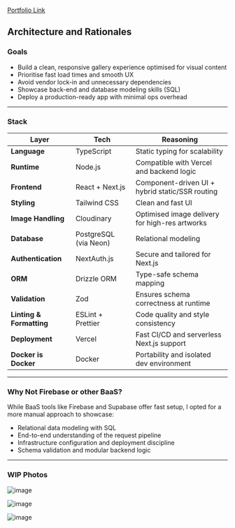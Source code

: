 [Portfolio Link](alines-art-portfolio.vercel.app)


## Architecture and Rationales

### Goals

- Build a clean, responsive gallery experience optimised for visual content
- Prioritise fast load times and smooth UX
- Avoid vendor lock-in and unnecessary dependencies
- Showcase back-end and database modeling skills (SQL)
- Deploy a production-ready app with minimal ops overhead

---

### Stack

| Layer                    | Tech                  | Reasoning                                       |
| ------------------------ | --------------------- | ----------------------------------------------- |
| **Language**             | TypeScript            | Static typing for scalability                   |
| **Runtime**              | Node.js               | Compatible with Vercel and backend logic        |
| **Frontend**             | React + Next.js       | Component-driven UI + hybrid static/SSR routing |
| **Styling**              | Tailwind CSS          | Clean and fast UI                               |
| **Image Handling**       | Cloudinary            | Optimised image delivery for high-res artworks  |
| **Database**             | PostgreSQL (via Neon) | Relational modeling                             |
| **Authentication**       | NextAuth.js           | Secure and tailored for Next.js                 |
| **ORM**                  | Drizzle ORM           | Type-safe schema mapping                        |
| **Validation**           | Zod                   | Ensures schema correctness at runtime           |
| **Linting & Formatting** | ESLint + Prettier     | Code quality and style consistency              |
| **Deployment**           | Vercel                | Fast CI/CD and serverless Next.js support       |
| **Docker is Docker**     | Docker                | Portability and isolated dev environment        |

---

### Why Not Firebase or other BaaS?

While BaaS tools like Firebase and Supabase offer fast setup, I opted for a more manual approach to showcase:

- Relational data modeling with SQL
- End-to-end understanding of the request pipeline
- Infrastructure configuration and deployment discipline
- Schema validation and modular backend logic

---

### WIP Photos

![image](https://github.com/user-attachments/assets/fb6b244a-9136-46e8-9004-433b66ec2d2a)

![image](https://github.com/user-attachments/assets/5f6e47df-0cef-4107-ae17-3e89c543403b)

![image](https://github.com/user-attachments/assets/a9c5d803-2d58-47b5-a1c2-a34c84f510eb)


